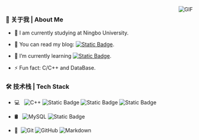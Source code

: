 


<img align="right" alt="GIF" src="https://github-readme-stats.vercel.app/api?username=2418071565&count_private=true&theme=swift&hide=prs&show_icons=true" />

### 👋 关于我 | About Me

- 🔭 I am currently studying at Ningbo University.

- 💬 You can read my blog: [![Static Badge](https://img.shields.io/badge/Made%20By%20CYB-black?logo=github)](https://2418071565.github.io/).

- 🌱 I’m currently learning [![Static Badge](https://img.shields.io/badge/CMU-%23E4202E?logo=databricks&label=15-445)](https://15445.courses.cs.cmu.edu/fall2023/).

- ⚡ Fun fact: C/C++ and DataBase.

### 🛠 技术栈 | Tech Stack

- 💻 &#160; ![C++](https://img.shields.io/badge/C%2B%2B-333333?logo=cplusplus&logoColor=%2300599C)
![Static Badge](https://img.shields.io/badge/Linux-333333?logo=Linux&logoColor=%23FCC624)
![Static Badge](https://img.shields.io/badge/Python-333333?logo=python&logoColor=%233776AB)
![Static Badge](https://img.shields.io/badge/Command-333333?logo=gnubash&logoColor=%230A0D14)

- 🛢 &#160; ![MySQL](https://img.shields.io/badge/-MySQL-333333?style=flat&logo=mysql)
![Static Badge](https://img.shields.io/badge/Bustub-333333?logo=baserow&logoColor=%23CA2133)


- 🔧 &#160;![Git](https://img.shields.io/badge/-Git-333333?style=flat&logo=git)
![GitHub](https://img.shields.io/badge/-GitHub-333333?style=flat&logo=github)
![Markdown](https://img.shields.io/badge/-Markdown-333333?style=flat&logo=markdown)



<!--
- 👯 I’m looking to collaborate on ...
- 🤔 I’m looking for help with ...
- 😄 Pronouns: ...
-->
